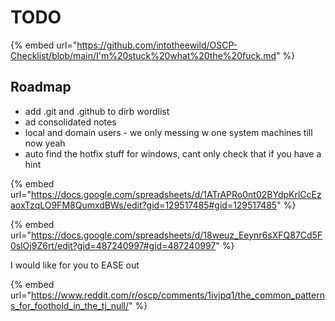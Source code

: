 # TODO

{% embed url="https://github.com/intotheewild/OSCP-Checklist/blob/main/I'm%20stuck%20what%20the%20fuck.md" %}

## Roadmap&#x20;

* add .git and .github to dirb wordlist
* ad consolidated notes
* local and domain users - we only messing w one system machines till now yeah
* auto find the hotfix stuff for windows, cant only check that if you have a hint

{% embed url="https://docs.google.com/spreadsheets/d/1ATrAPRo0nt02BYdpKrlCcEzaoxTzqLO9FM8QumxdBWs/edit?gid=129517485#gid=129517485" %}

{% embed url="https://docs.google.com/spreadsheets/d/18weuz_Eeynr6sXFQ87Cd5F0slOj9Z6rt/edit?gid=487240997#gid=487240997" %}

I would like for you to EASE out

{% embed url="https://www.reddit.com/r/oscp/comments/1ivjpq1/the_common_patterns_for_foothold_in_the_tj_null/" %}
